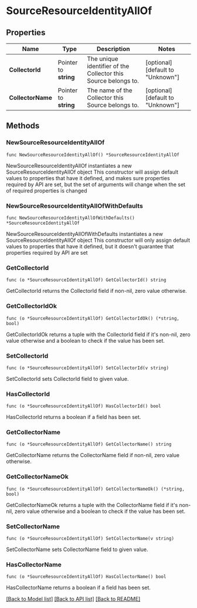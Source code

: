 # SourceResourceIdentityAllOf

## Properties

Name | Type | Description | Notes
------------ | ------------- | ------------- | -------------
**CollectorId** | Pointer to **string** | The unique identifier of the Collector this Source belongs to. | [optional] [default to "Unknown"]
**CollectorName** | Pointer to **string** | The name of the Collector this Source belongs to. | [optional] [default to "Unknown"]

## Methods

### NewSourceResourceIdentityAllOf

`func NewSourceResourceIdentityAllOf() *SourceResourceIdentityAllOf`

NewSourceResourceIdentityAllOf instantiates a new SourceResourceIdentityAllOf object
This constructor will assign default values to properties that have it defined,
and makes sure properties required by API are set, but the set of arguments
will change when the set of required properties is changed

### NewSourceResourceIdentityAllOfWithDefaults

`func NewSourceResourceIdentityAllOfWithDefaults() *SourceResourceIdentityAllOf`

NewSourceResourceIdentityAllOfWithDefaults instantiates a new SourceResourceIdentityAllOf object
This constructor will only assign default values to properties that have it defined,
but it doesn't guarantee that properties required by API are set

### GetCollectorId

`func (o *SourceResourceIdentityAllOf) GetCollectorId() string`

GetCollectorId returns the CollectorId field if non-nil, zero value otherwise.

### GetCollectorIdOk

`func (o *SourceResourceIdentityAllOf) GetCollectorIdOk() (*string, bool)`

GetCollectorIdOk returns a tuple with the CollectorId field if it's non-nil, zero value otherwise
and a boolean to check if the value has been set.

### SetCollectorId

`func (o *SourceResourceIdentityAllOf) SetCollectorId(v string)`

SetCollectorId sets CollectorId field to given value.

### HasCollectorId

`func (o *SourceResourceIdentityAllOf) HasCollectorId() bool`

HasCollectorId returns a boolean if a field has been set.

### GetCollectorName

`func (o *SourceResourceIdentityAllOf) GetCollectorName() string`

GetCollectorName returns the CollectorName field if non-nil, zero value otherwise.

### GetCollectorNameOk

`func (o *SourceResourceIdentityAllOf) GetCollectorNameOk() (*string, bool)`

GetCollectorNameOk returns a tuple with the CollectorName field if it's non-nil, zero value otherwise
and a boolean to check if the value has been set.

### SetCollectorName

`func (o *SourceResourceIdentityAllOf) SetCollectorName(v string)`

SetCollectorName sets CollectorName field to given value.

### HasCollectorName

`func (o *SourceResourceIdentityAllOf) HasCollectorName() bool`

HasCollectorName returns a boolean if a field has been set.


[[Back to Model list]](../README.md#documentation-for-models) [[Back to API list]](../README.md#documentation-for-api-endpoints) [[Back to README]](../README.md)


